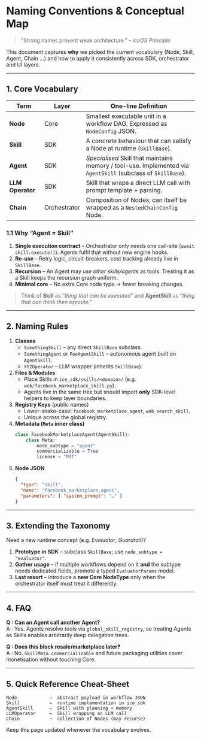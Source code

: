 # Naming Conventions & Conceptual Map

> “Strong names prevent weak architecture.”  – _iceOS Principle_

This document captures **why** we picked the current vocabulary (Node, Skill, Agent, Chain …) and how to apply it consistently across SDK, orchestrator and UI layers.

---

## 1. Core Vocabulary

| Term | Layer | One-line Definition |
|------|-------|---------------------|
| **Node** | Core | Smallest executable unit in a workflow DAG. Expressed as `NodeConfig` JSON. |
| **Skill** | SDK | A concrete behaviour that can satisfy a Node at runtime (`SkillBase`). |
| **Agent** | SDK | _Specialised_ Skill that maintains memory / tool-use. Implemented via `AgentSkill` (subclass of `SkillBase`). |
| **LLM Operator** | SDK | Skill that wraps a direct LLM call with prompt template + parsing. |
| **Chain** | Orchestrator | Composition of Nodes; can itself be wrapped as a `NestedChainConfig` Node. |

### 1.1 Why “Agent = Skill”

1. **Single execution contract** – Orchestrator only needs one call-site (`await skill.execute()`).  Agents fulfil that without new engine hooks.
2. **Re-use** – Retry logic, circuit-breakers, cost tracking already live in `SkillBase`.
3. **Recursion** – An Agent may *use other skills/agents* as tools. Treating it as a Skill keeps the recursion graph uniform.
4. **Minimal core** – No extra Core node type → fewer breaking changes.

> Think of **Skill** as “_thing that can be executed_” and **AgentSkill** as “_thing that can think then execute_.”

---

## 2. Naming Rules

1. **Classes**
   * `SomethingSkill` – any direct `SkillBase` subclass.
   * `SomethingAgent` or `FooAgentSkill` – autonomous agent built on `AgentSkill`.
   * `XYZOperator` – LLM wrapper (inherits `SkillBase`).
2. **Files & Modules**
   * Place Skills in `ice_sdk/skills/<domain>/` (e.g. `web/facebook_marketplace_skill.py`).
   * Agents live in the same tree but should import **only** SDK-level helpers to keep layer boundaries.
3. **Registry Keys** (public names)
   * Lower-snake-case: `facebook_marketplace_agent`, `web_search_skill`.
   * Unique across the global registry.
4. **Metadata (`Meta` inner class)**
   ```python
   class FacebookMarketplaceAgent(AgentSkill):
       class Meta:
           node_subtype = "agent"
           commercializable = True
           license = "MIT"
   ```
5. **Node JSON**
   ```json
   {
     "type": "skill",
     "name": "facebook_marketplace_agent",
     "parameters": { "system_prompt": "…" }
   }
   ```

---

## 3. Extending the Taxonomy

Need a new runtime concept (e.g. _Evaluator_, _Guardrail_)?

1. **Prototype in SDK** – subclass `SkillBase`; use `node_subtype = "evaluator"`.
2. **Gather usage** – if multiple workflows depend on it **and** the subtype needs dedicated fields, promote a typed `EvaluatorParams` model.
3. **Last resort** – introduce a **new Core NodeType** only when the orchestrator itself must treat it differently.

---

## 4. FAQ

**Q : Can an Agent call another Agent?**  
A : Yes. Agents resolve tools via `global_skill_registry`, so treating Agents as Skills enables arbitrarily deep delegation trees.

**Q : Does this block resale/marketplace later?**  
A : No. `SkillMeta.commercializable` and future packaging utilities cover monetisation without touching Core.

---

## 5. Quick Reference Cheat-Sheet

```
Node            →  abstract payload in workflow JSON
Skill           →  runtime implementation in ice_sdk
AgentSkill      →  Skill with planning + memory
LLMOperator     →  Skill wrapping an LLM call
Chain           →  collection of Nodes (may recurse)
```

Keep this page updated whenever the vocabulary evolves. 